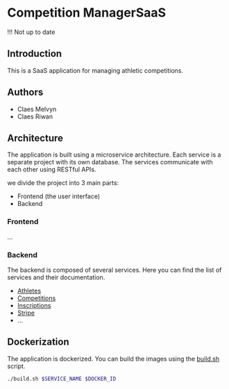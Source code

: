 # Competition ManagerSaaS

!!! Not up to date

## Introduction

This is a SaaS application for managing athletic competitions.

## Authors

- Claes Melvyn
- Claes Riwan

## Architecture

The application is built using a microservice architecture. Each service is a separate project with its own database. The services communicate with each other using RESTful APIs.

we divide the project into 3 main parts:
- Frontend (the user interface)
- Backend

### Frontend

...

### Backend

The backend is composed of several services. Here you can find the list of services and their documentation.

- [Athletes](backend/athletes/README.md)
- [Competitions](backend/competitions/README.md)
- [Inscriptions](backend/inscriptions/README.md)
- [Stripe](backend/stripe/README.md)
- ...


## Dockerization

The application is dockerized. You can build the images using the [build.sh](build.sh) script.

```bash	
./build.sh $SERVICE_NAME $DOCKER_ID
```





